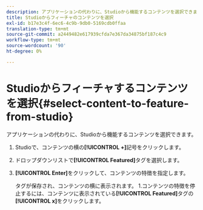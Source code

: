 ```yaml
---
description: アプリケーションの代わりに、Studioから機能するコンテンツを選択できます。
title: Studioからフィーチャのコンテンツを選択
exl-id: b17e3c4f-6ec6-4c9b-9db0-5169cdb0ffaa
translation-type: tm+mt
source-git-commit: a2449482e617939cfda7e367da34875bf187c4c9
workflow-type: tm+mt
source-wordcount: '90'
ht-degree: 0%

---
```


# Studioからフィーチャするコンテンツを選択{#select-content-to-feature-from-studio}

アプリケーションの代わりに、Studioから機能するコンテンツを選択できます。

1. Studioで、コンテンツの横の&#x200B;**[!UICONTROL +]**&#x200B;記号をクリックします。
1. ドロップダウンリストで&#x200B;**[!UICONTROL Featured]**&#x200B;タグを選択します。
1. **[!UICONTROL Enter]**&#x200B;をクリックして、コンテンツの特徴を指定します。

   タグが保存され、コンテンツの横に表示されます。 1.コンテンツの特徴を停止するには、コンテンツに表示されている&#x200B;**[!UICONTROL Featured]**&#x200B;タグの&#x200B;**[!UICONTROL x]**&#x200B;をクリックします。
